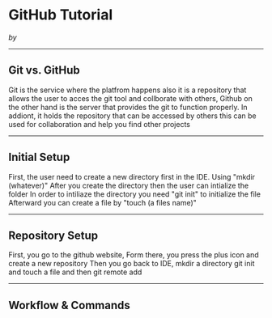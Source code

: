 # GitHub Tutorial

_by <Jesse Lin>_

---
## Git vs. GitHub
Git is the service where the platfrom happens also it is a repository that allows the user to acces the git tool and collborate with others,
Github on the other hand is the server that provides the git to function properly. In addiont, it holds the repository that can be accessed by others this can be used for collaboration and help you find other projects


---
## Initial Setup
First, the user need to create a new directory first in the IDE. Using "mkdir (whatever)" After you create the directory then the user can intialize the folder
In order to intiliaze the directory you need "git init" to initialize the file
Afterward you can create a file by "touch (a files name)"


---
## Repository Setup
First, you go to the github website, Form there, you press the plus icon and create a new repository
Then you go back to IDE, mkdir a directory git init and touch a file and then git remote add


---
## Workflow & Commands
